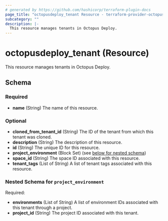 ```yaml
---
# generated by https://github.com/hashicorp/terraform-plugin-docs
page_title: "octopusdeploy_tenant Resource - terraform-provider-octopusdeploy"
subcategory: ""
description: |-
  This resource manages tenants in Octopus Deploy.
---
```


# octopusdeploy_tenant (Resource)

This resource manages tenants in Octopus Deploy.



<!-- schema generated by tfplugindocs -->
## Schema

### Required

- **name** (String) The name of this resource.

### Optional

- **cloned_from_tenant_id** (String) The ID of the tenant from which this tenant was cloned.
- **description** (String) The description of this resource.
- **id** (String) The unique ID for this resource.
- **project_environment** (Block Set) (see [below for nested schema](#nestedblock--project_environment))
- **space_id** (String) The space ID associated with this resource.
- **tenant_tags** (List of String) A list of tenant tags associated with this resource.

<a id="nestedblock--project_environment"></a>
### Nested Schema for `project_environment`

Required:

- **environments** (List of String) A list of environment IDs associated with this tenant through a project.
- **project_id** (String) The project ID associated with this tenant.


